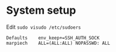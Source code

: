 # System setup
Edit `sudo visudo /etc/sudoers`
```
Defaults    env_keep+=SSH_AUTH_SOCK
marpiech    ALL=(ALL:ALL) NOPASSWD: ALL
```
